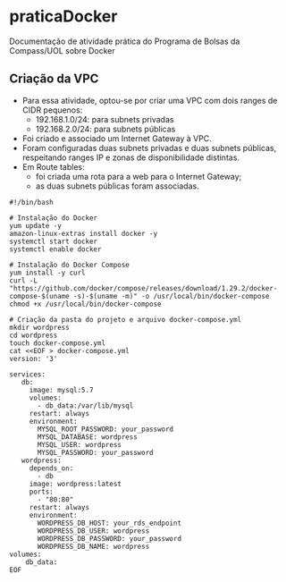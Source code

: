 # praticaDocker
Documentação de atividade prática do Programa de Bolsas da Compass/UOL sobre Docker

## Criação da VPC
- Para essa atividade, optou-se por criar uma VPC com dois ranges de CIDR pequenos:
   - 192.168.1.0/24: para subnets privadas
   - 192.168.2.0/24: para subnets públicas
- Foi criado e associado um Internet Gateway à VPC.
- Foram configuradas duas subnets privadas e duas subnets públicas, respeitando ranges IP e zonas de disponibilidade distintas.
- Em Route tables:
   - foi criada uma rota para a web para o Internet Gateway;
   - as duas subnets públicas foram associadas.







```
#!/bin/bash

# Instalação do Docker
yum update -y
amazon-linux-extras install docker -y
systemctl start docker
systemctl enable docker

# Instalação do Docker Compose
yum install -y curl
curl -L "https://github.com/docker/compose/releases/download/1.29.2/docker-compose-$(uname -s)-$(uname -m)" -o /usr/local/bin/docker-compose
chmod +x /usr/local/bin/docker-compose

# Criação da pasta do projeto e arquivo docker-compose.yml
mkdir wordpress
cd wordpress
touch docker-compose.yml
cat <<EOF > docker-compose.yml
version: '3'

services:
   db:
     image: mysql:5.7
     volumes:
       - db_data:/var/lib/mysql
     restart: always
     environment:
       MYSQL_ROOT_PASSWORD: your_password
       MYSQL_DATABASE: wordpress
       MYSQL_USER: wordpress
       MYSQL_PASSWORD: your_password
   wordpress:
     depends_on:
       - db
     image: wordpress:latest
     ports:
       - "80:80"
     restart: always
     environment:
       WORDPRESS_DB_HOST: your_rds_endpoint
       WORDPRESS_DB_USER: wordpress
       WORDPRESS_DB_PASSWORD: your_password
       WORDPRESS_DB_NAME: wordpress
volumes:
    db_data:
EOF
```

